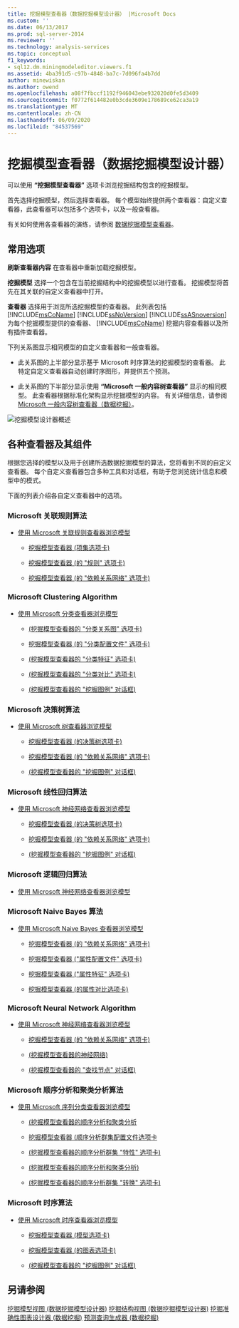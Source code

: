```yaml
---
title: 挖掘模型查看器（数据挖掘模型设计器） |Microsoft Docs
ms.custom: ''
ms.date: 06/13/2017
ms.prod: sql-server-2014
ms.reviewer: ''
ms.technology: analysis-services
ms.topic: conceptual
f1_keywords:
- sql12.dm.miningmodeleditor.viewers.f1
ms.assetid: 4ba391d5-c97b-4848-ba7c-7d096fa4b7dd
author: minewiskan
ms.author: owend
ms.openlocfilehash: a08f7fbccf1192f946043ebe932020d0fe5d3409
ms.sourcegitcommit: f0772f614482e0b3cde3609e178689ce62ca3a19
ms.translationtype: MT
ms.contentlocale: zh-CN
ms.lasthandoff: 06/09/2020
ms.locfileid: "84537569"
---
```

# <a name="mining-model-viewers-data-mining-model-designer"></a>挖掘模型查看器（数据挖掘模型设计器）
  可以使用 **“挖掘模型查看器”** 选项卡浏览挖掘结构包含的挖掘模型。

 首先选择挖掘模型，然后选择查看器。 每个模型始终提供两个查看器：自定义查看器，此查看器可以包括多个选项卡，以及一般查看器。

 有关如何使用各查看器的演练，请参阅 [数据挖掘模型查看器](data-mining/data-mining-model-viewers.md)。

## <a name="common-options"></a>常用选项
 **刷新查看器内容** 在查看器中重新加载挖掘模型。

 **挖掘模型** 选择一个包含在当前挖掘结构中的挖掘模型以进行查看。 挖掘模型将首先在其关联的自定义查看器中打开。

 **查看器** 选择用于浏览所选挖掘模型的查看器。 此列表包括 [!INCLUDE[msCoName](../includes/msconame-md.md)] [!INCLUDE[ssNoVersion](../includes/ssnoversion-md.md)] [!INCLUDE[ssASnoversion](../includes/ssasnoversion-md.md)] 为每个挖掘模型提供的查看器、 [!INCLUDE[msCoName](../includes/msconame-md.md)] 挖掘内容查看器以及所有插件查看器。

 下列关系图显示相同模型的自定义查看器和一般查看器。

-   此关系图的上半部分显示基于 Microsoft 时序算法的挖掘模型的查看器。 此特定自定义查看器自动创建时序图形，并提供五个预测。

-   此关系图的下半部分显示使用 **“Microsoft 一般内容树查看器”** 显示的相同模型。 此查看器根据标准化架构显示挖掘模型的内容。 有关详细信息，请参阅 [Microsoft 一般内容树查看器（数据挖掘）](microsoft-generic-content-tree-viewer-data-mining.md)。

 ![挖掘模型设计器概述](media/generic-mining-model-tab1.gif "挖掘模型设计器概述")

## <a name="viewers-and-their-components"></a>各种查看器及其组件
 根据您选择的模型以及用于创建所选数据挖掘模型的算法，您将看到不同的自定义查看器。 每个自定义查看器包含多种工具和对话框，有助于您浏览统计信息和模型中的模式。

 下面的列表介绍各自定义查看器中的选项。

### <a name="microsoft-association-rules-algorithm"></a>Microsoft 关联规则算法

-   [使用 Microsoft 关联规则查看器浏览模型](data-mining/browse-a-model-using-the-microsoft-association-rules-viewer.md)

    -   [挖掘模型查看器 &#40;项集选项卡&#41;](itemsets-tab-mining-model-viewer.md)

    -   [挖掘模型查看器 &#40;的 "规则" 选项卡&#41;](rules-tab-mining-model-viewer.md)

    -   [挖掘模型查看器 &#40;的 "依赖关系网络" 选项卡&#41;](dependency-network-tab-mining-model-viewer.md)

### <a name="microsoft-clustering-algorithm"></a>Microsoft Clustering Algorithm

-   [使用 Microsoft 分类查看器浏览模型](data-mining/browse-a-model-using-the-microsoft-cluster-viewer.md)

    -   [&#40;挖掘模型查看器的 "分类关系图" 选项卡&#41;](cluster-diagram-tab-mining-model-viewer.md)

    -   [挖掘模型查看器 &#40;的 "分类配置文件" 选项卡&#41;](cluster-profiles-tab-mining-model-viewer.md)

    -   [&#40;挖掘模型查看器的 "分类特征" 选项卡&#41;](cluster-characteristics-tab-mining-model-viewer.md)

    -   [&#40;挖掘模型查看器的 "分类对比" 选项卡&#41;](cluster-discrimination-tab-mining-model-viewer.md)

    -   [&#40;挖掘模型查看器的 "挖掘图例" 对话框&#41;](mining-legend-dialog-box-mining-model-viewer.md)

### <a name="microsoft-decision-tree-algorithm"></a>Microsoft 决策树算法

-   [使用 Microsoft 树查看器浏览模型](data-mining/browse-a-model-using-the-microsoft-tree-viewer.md)

    -   [挖掘模型查看器 &#40;的决策树选项卡&#41;](decision-tree-tab-mining-model-viewer.md)

    -   [挖掘模型查看器 &#40;的 "依赖关系网络" 选项卡&#41;](dependency-network-tab-mining-model-viewer.md)

    -   [&#40;挖掘模型查看器的 "挖掘图例" 对话框&#41;](mining-legend-dialog-box-mining-model-viewer.md)

### <a name="microsoft-linear-regression-algorithm"></a>Microsoft 线性回归算法

-   [使用 Microsoft 神经网络查看器浏览模型](data-mining/browse-a-model-using-the-microsoft-neural-network-viewer.md)

    -   [挖掘模型查看器 &#40;的决策树选项卡&#41;](decision-tree-tab-mining-model-viewer.md)

    -   [挖掘模型查看器 &#40;的 "依赖关系网络" 选项卡&#41;](dependency-network-tab-mining-model-viewer.md)

    -   [&#40;挖掘模型查看器的 "挖掘图例" 对话框&#41;](mining-legend-dialog-box-mining-model-viewer.md)

### <a name="microsoft-logistic-regression-algorithm"></a>Microsoft 逻辑回归算法

-   [使用 Microsoft 神经网络查看器浏览模型](data-mining/browse-a-model-using-the-microsoft-neural-network-viewer.md)

### <a name="microsoft-nave-bayes-algorithm"></a>Microsoft Naive Bayes 算法

-   [使用 Microsoft Naive Bayes 查看器浏览模型](data-mining/browse-a-model-using-the-microsoft-naive-bayes-viewer.md)

    -   [挖掘模型查看器 &#40;的 "依赖关系网络" 选项卡&#41;](dependency-network-tab-mining-model-viewer.md)

    -   [挖掘模型查看器 &#40;"属性配置文件" 选项卡&#41;](attribute-profiles-tab-mining-model-viewer.md)

    -   [挖掘模型查看器 &#40;"属性特征" 选项卡&#41;](attribute-characteristics-tab-mining-model-viewer.md)

    -   [挖掘模型查看器 &#40;的属性对比选项卡&#41;](attribute-discrimination-tab-mining-model-viewer.md)

### <a name="microsoft-neural-network-algorithm"></a>Microsoft Neural Network Algorithm

-   [使用 Microsoft 神经网络查看器浏览模型](data-mining/browse-a-model-using-the-microsoft-neural-network-viewer.md)

    -   [挖掘模型查看器 &#40;的 "依赖关系网络" 选项卡&#41;](dependency-network-tab-mining-model-viewer.md)

    -   [&#40;挖掘模型查看器的神经网络&#41;](neural-network-mining-model-viewer.md)

    -   [&#40;挖掘模型查看器的 "查找节点" 对话框&#41;](find-node-dialog-box-mining-model-viewer.md)

### <a name="microsoft-sequence-clustering-algorithm"></a>Microsoft 顺序分析和聚类分析算法

-   [使用 Microsoft 序列分类查看器浏览模型](data-mining/browse-a-model-using-the-microsoft-sequence-cluster-viewer.md)

    -   [&#40;挖掘模型查看器的顺序分析和聚类分析](sequence-clustering-cluster-diagram-tab-mining-model-viewer.md)

    -   [挖掘模型查看器 &#40;顺序分析群集配置文件选项卡](sequence-clustering-cluster-profiles-tab-mining-model-viewer.md)

    -   [&#40;挖掘模型查看器的顺序分析群集 "特性" 选项卡&#41;](sequence-clustering-cluster-characteristics-tab-mining-model-viewer.md)

    -   [&#40;挖掘模型查看器的顺序分析和聚类分析&#41;](sequence-clustering-cluster-discrimination-tab-mining-model-viewer.md)

    -   [&#40;挖掘模型查看器的顺序分析群集 "转换" 选项卡&#41;](sequence-clustering-cluster-transition-tab-mining-model-viewer.md)

### <a name="microsoft-time-series-algorithm"></a>Microsoft 时序算法

-   [使用 Microsoft 时序查看器浏览模型](data-mining/browse-a-model-using-the-microsoft-time-series-viewer.md)

    -   [挖掘模型查看器 &#40;模型选项卡&#41;](model-tab-mining-model-viewers.md)

    -   [挖掘模型查看器 &#40;的图表选项卡&#41;](chart-tab-mining-model-viewers.md)

    -   [&#40;挖掘模型查看器的 "挖掘图例" 对话框&#41;](mining-legend-dialog-box-mining-model-viewer.md)

## <a name="see-also"></a>另请参阅
 [挖掘模型视图 &#40;数据挖掘模型设计器&#41;](mining-models-view-data-mining-model-designer.md) [挖掘结构视图 &#40;数据挖掘模型设计器&#41;](mining-structure-view-data-mining-model-designer.md) [挖掘准确性图表设计器 &#40;数据挖掘&#41;](mining-accuracy-chart-designer-data-mining.md) [预测查询生成器 &#40;数据挖掘&#41;](prediction-query-builder-data-mining.md)


